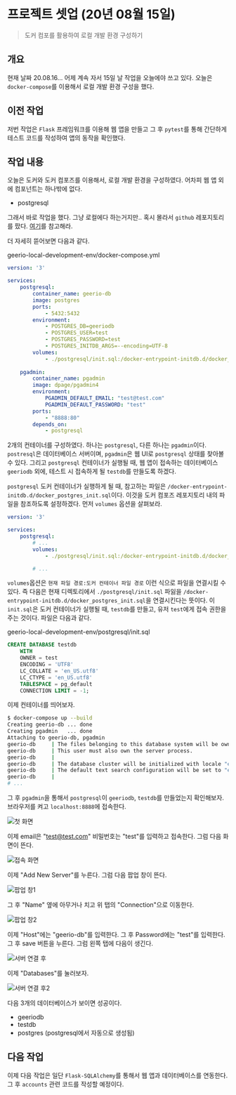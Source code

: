 # 프로젝트 셋업 (20년 08월 15일)

> 도커 컴포를 활용하여 로컬 개발 환경 구성하기

## 개요

현재 날짜 20.08.16... 어제 계속 자서 15일 날 작업을 오늘에야 쓰고 있다. 오늘은 `docker-compose`를 이용해서 로컬 개발 환경 구성을 했다.


## 이전 작업

저번 작업은 `Flask` 프레임워크를 이용해 웹 앱을 만들고 그 후 `pytest`를 통해 간단하게 테스트 코드를 작성하여 앱의 동작을 확인했다. 


## 작업 내용

오늘은 도커와 도커 컴포즈를 이용해서, 로컬 개발 환경을 구성하였다. 어차피 웹 앱 외에 컴포넌트는 하나밖에 없다.

* postgresql

그래서 바로 작업을 했다. 그냥 로컬에다 하는거지만.. 혹시 몰라서 `github` 레포지토리를 팠다. [여기](https://github.com/gurumee92/geerio-local-development-env)를 참고해라.

더 자세히 뜯어보면 다음과 같다.

geerio-local-development-env/docker-compose.yml
```yml
version: '3'

services:
    postgresql:
        container_name: geerio-db
        image: postgres
        ports: 
            - 5432:5432
        environment:
            - POSTGRES_DB=geeriodb
            - POSTGRES_USER=test
            - POSTGRES_PASSWORD=test
            - POSTGRES_INITDB_ARGS=--encoding=UTF-8
        volumes: 
            - ./postgresql/init.sql:/docker-entrypoint-initdb.d/docker_postgres_init.sql
    
    pgadmin:
        container_name: pgadmin
        image: dpage/pgadmin4
        environment: 
            PGADMIN_DEFAULT_EMAIL: "test@test.com"
            PGADMIN_DEFAULT_PASSWORD: "test"
        ports: 
            - "8888:80"
        depends_on: 
            - postgresql  
```

2개의 컨테이너를 구성하였다. 하나는 `postgresql`, 다른 하나는 `pgadmin`이다. `postresql`은 데이터베이스 서버이며, `pgadmin`은 웹 UI로 `postgresql` 상태를 찾아볼 수 있다. 그리고 `postgresql` 컨테이너가 실행될 때, 웹 앱이 접속하는 데이터베이스 `geeriodb` 외에, 테스트 시 접속하게 될 `testdb`를 만들도록 하겠다.

`postgresql` 도커 컨테이너가 실행하게 될 때, 참고하는 파일은 `/docker-entrypoint-initdb.d/docker_postgres_init.sql`이다. 이것을 도커 컴포즈 레포지토리 내의 파일을 참조하도록 설정하겠다. 먼저 `volumes` 옵션을 살펴보라.

```yml
version: '3'

services:
    postgresql:
        # ...
        volumes: 
            - ./postgresql/init.sql:/docker-entrypoint-initdb.d/docker_postgres_init.sql

        # ...
```

`volumes`옵션은 `현재 파일 경로:도커 컨테이너 파일 경로` 이런 식으로 파일을 연결시킬 수 있다. 즉 다음은 현재 디렉토리에서 `./postgresql/init.sql` 파잃을 `/docker-entrypoint-initdb.d/docker_postgres_init.sql`을 연결시킨다는 뜻이다. 이 `init.sql`은 도커 컨테이너가 실행될 때, `testdb`를 만들고, 유저 `test`에게 접속 권한을 주는 것이다. 파일은 다음과 같다. 


geerio-local-development-env/postgresql/init.sql
```sql
CREATE DATABASE testdb
    WITH 
    OWNER = test
    ENCODING = 'UTF8'
    LC_COLLATE = 'en_US.utf8'
    LC_CTYPE = 'en_US.utf8'
    TABLESPACE = pg_default
    CONNECTION LIMIT = -1;
```

이제 컨테이너를 띄어보자.

```bash
$ docker-compose up --build
Creating geerio-db ... done
Creating pgadmin   ... done
Attaching to geerio-db, pgadmin
geerio-db     | The files belonging to this database system will be owned by user "postgres".
geerio-db     | This user must also own the server process.
geerio-db     | 
geerio-db     | The database cluster will be initialized with locale "en_US.utf8".
geerio-db     | The default text search configuration will be set to "english".
geerio-db     | 
# ...
```

그 후 `pgadmin`을 통해서 `postgresql`이 `geeriodb`, `testdb`를 만들었는지 확인해보자. 브라우저를 켜고 `localhost:8888`에 접속한다.

![첫 화면](./images/SETUP-01.png)

이제 email은 "test@test.com" 비밀번호는 "test"를 입력하고 접속한다. 그럼 다음 화면이 뜬다.

![접속 화면](./images/SETUP-02.png)

이제 "Add New Server"를 누른다. 그럼 다음 팝업 창이 뜬다.

![팝업 창1](./images/SETUP-03.png)

그 후 "Name" 옆에 아무거나 치고 위 탭의 "Connection"으로 이동한다.

![팝업 창2](./images/SETUP-04.png)

이제 "Host"에는 "geerio-db"를 입력한다. 그 후 Password에는 "test"를 입력한다. 그 후 save 버튼을 누른다. 그럼 왼쪽 탭에 다음이 생긴다.

![서버 연결 후](./images/SETUP-05.png)

이제 "Databases"를 눌러보자.

![서버 연결 후2](./images/SETUP-06.png)

다음 3개의 데이터베이스가 보이면 성공이다.

* geeriodb
* testdb
* postgres (postgresql에서 자동으로 생성됨)



## 다음 작업

이제 다음 작업은 일단 `Flask-SQLAlchemy`를 통해서 웹 앱과 데이터베이스를 연동한다. 그 후 `accounts` 관련 코드를 작성할 예정이다.

